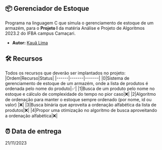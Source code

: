 ## 📦 Gerenciador de Estoque
Programa na linguagem C que simula o gerenciamento de estoque de um armazém, para o **Projeto I** da matéria Análise e Projeto de Algoritmos 2023.2 do IFBA campus Camaçari.
- **Autor:** [Kauã Lima](https://github.com/eukaualima)
## 🛠️ Recursos
Todos os recursos que deverão ser implantados no projeto:
|Ordem|Recurso|Status|
|------|-------|-------|
|0|Sistema de gerenciamento de estoque de um armazém, onde a lista de produtos é ordenada pelo nome do produto|✅|
|1|Busca de um produto pelo nome no estoque e cálculo de complexidade do tempo no pior caso|❌|
|2|Algoritmo de ordenação para manter o estoque sempre ordenado (por nome, id ou valor) |❌|
|3|Busca binária que aproveita a ordenação alfabética da lista de produtos|❌|
|4|Propor uma otimização no algoritmo de busca aproveitando a ordenação alfabética|❌|
## ⏰ Data de entrega
21/11/2023
